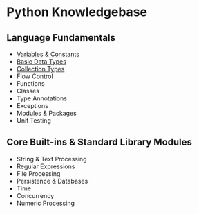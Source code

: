 # Python Knowledgebase

## Language Fundamentals

- [Variables & Constants](01-variables-and-constants.ipynb)
- [Basic Data Types](02-basic-data-types.ipynb)
- [Collection Types](03-collection-types.ipynb)
- Flow Control
- Functions
- Classes
- Type Annotations
- Exceptions
- Modules & Packages
- Unit Testing


## Core Built-ins & Standard Library Modules

- String & Text Processing
- Regular Expressions
- File Processing
- Persistence & Databases
- Time
- Concurrency
- Numeric Processing